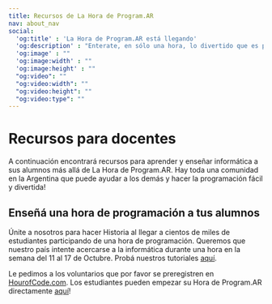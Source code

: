 ```yaml
---
title: Recursos de La Hora de Program.AR
nav: about_nav
social:
  'og:title' : 'La Hora de Program.AR está llegando' 
  'og:description' : "Enterate, en sólo una hora, lo divertido que es programar computadoras." 
  'og:image' : ""
  'og:image:width' : ""
  'og:image:height' : ""
  "og:video": ""
  "og:video:width": ""
  "og:video:height": ""
  "og:video:type": ""
---
```


# Recursos para docentes

A continuación encontrará recursos para aprender y enseñar informática a sus alumnos más allá de La Hora de Program.AR. Hay toda una comunidad en la Argentina que puede ayudar a los demás y hacer la programación fácil y divertida! 

## Enseñá una hora de programación a tus alumnos 

Únite a nosotros para hacer Historia al llegar a cientos de miles de estudiantes participando de una hora de programación. Queremos que nuestro país intente acercarse a la informática durante una hora en la semana del 11 al 17 de Octubre. Probá nuestros tutoriales [aquí](/learn).

Le pedimos a los voluntarios que por favor se preregistren en [HourofCode.com](http://www.hourofcode.com). Los estudiantes pueden empezar su Hora de Program.AR directamente [aquí](/learn)!
